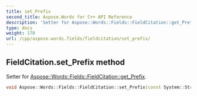 ```yaml
---
title: set_Prefix
second_title: Aspose.Words for C++ API Reference
description: 'Setter for Aspose::Words::Fields::FieldCitation::get_Prefix.'
type: docs
weight: 170
url: /cpp/aspose.words.fields/fieldcitation/set_prefix/
---
```

## FieldCitation.set_Prefix method


Setter for [Aspose::Words::Fields::FieldCitation::get_Prefix](../get_prefix/).

```cpp
void Aspose::Words::Fields::FieldCitation::set_Prefix(const System::String &value)
```

